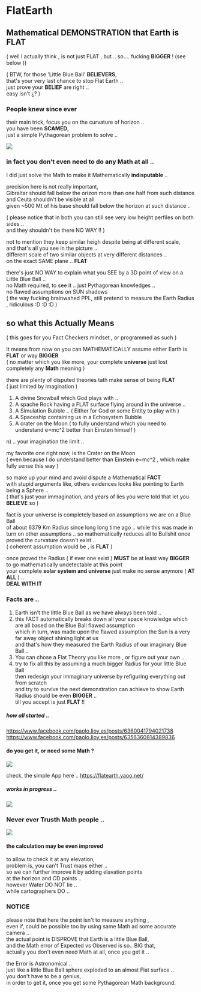 # FlatEarth
## Mathematical DEMONSTRATION that Earth is FLAT 
( well I actually think , is not just FLAT , but .. so.... fucking **BIGGER** !  (see below ))  

( BTW, for those 'Little Blue Ball' **BELIEVERS**,  
  that's your very last chance to stop Flat Earth ..   
  just prove your **BELIEF** are right ..  
  easy isn't ¿? ) 

### People knew since ever
their main trick, focus you on the curvature of horizon ..  
you have been **SCAMED**,  
just a simple Pythagorean problem to solve ..  

![](flat-earth-in-one-sinle-shot.png)

### in fact you don't even need to do any Math at all ..
I did just solve the Math to make it Mathematically **indisputable** ..  

precision here is not really important,  
Gibraltar should fall below the orizon more than one half from such distance  
and Ceuta shouldn't be visible at all  
given ~500 Mt of his base should fall below the horizon at such distance ..  

( please notice that in both you can still see very low height perfiles on both sides ..  
   and they shouldn't be there NO WAY !! )

not to mention they keep similar heigh despite being at different scale,  
and that's all you see in the picture ..  
different scale of two similar objects at very different distances ..    
on the exact SAME plane ..  **FLAT**  

there's just NO WAY to explain what you SEE by a 3D point of view on a Little Blue Ball ..  
no Math required, to see it .. just Pythagorean knowledges ..  
no flawed assumptions on SUN shadows  
( the way fucking brainwahed PPL, still pretend to measure the Earth Radius , ridiculous :D :D :D )  


## so what this Actually Means 
( this goes for you Fact Checkers mindset , or programmed as such )

It means from now on you can MATHEMATICALLY assume either Earth is **FLAT** or way **BIGGER**  
( no matter which you like more, your complete **universe** just lost completely any **Math** meaning  )

there are plenty of disputed theories tath make sense of being **FLAT**  
( just limited by imagination )  
1) A divine Snowball which God plays with ..  
2) A spache Rock having a FLAT surface flying around in the universe ..   
3) A Simulation Bubble ..  ( Either for God or some Entity to play with )
4) A Spaceship containing us in a Echosystem Bubble 
5) A crater on the Moon ( to fully understand which you need to understand e=mc^2 better than Einsten himself )  

n) .. your imagination the limit ..  

  my favorite one right now, is the Crater on the Moon  
( even because I do understand better than Einstein e=mc^2 , 
  which make fully sense this way )

so make up your mind and avoid dispute a Mathematical **FACT**  
with stupid arguments like,
others evidences looks like pointing to Earth being a Sphere ..   
( that's just your immagination, and years of lies you were told that let you **BELIEVE** so )

fact is your universe is completely based on assumptions we are on a Blue Ball  
of about 6379 Km Radius since long long time ago .. while this was made in turn on other assumptions .. 
so mathematically reduces all to Bullshit once proved the curvature doesn't exist ..  
( coherent assumption would be , is **FLAT** )

once proved the Radius ( if ever one exist ) **MUST** be at least way **BIGGER**  
to go mathematically undetectable at this point  
your complete **solar system and universe** just make no sense anymore ( **AT ALL** ) ..  
**DEAL WITH IT**  


### Facts are ..  
1) Earth isn't the little Blue Ball as we have always been told ..  
2) this FACT automatically breaks down all your space knowledge which are all based on the Blue Ball flawed assumption  
   which in turn, was made upon the flawed assumption the Sun is a very far away object shining light at us   
   and that's how they measured the Earth Radius of our imaginary Blue Ball ..  
3) You can chose a Flat Theory you like more , or figure out your own ..  
4) try to fix all this by assuming a much bigger Radius for your little Blue Ball  
   then redesign your immaginary universe by refiguring everything out from scratch   
   and try to survive the next demonstration can achieve to show Earth Radius should be even **BIGGER** ..  
   till you accept is just **FLAT** !!  
 

##### how all started ..  
https://www.facebook.com/paolo.lioy.es/posts/6360041794021738  
https://www.facebook.com/paolo.lioy.es/posts/6356360814389836  


#### do you get it, or need some Math ?
![](theProblem.png)

check, the simple App here .. 
 https://flatearth.yaoo.net/

##### works in progress ..
![](preview3.png)



### Never ever Trusth Math people ..
![](flawedArg.png)

#### the calculation may be even improved 
to allow to check it at any elevation,  
problem is, you can't Trust maps either ..  
so we can further improve it by adding elavation points  
at the horizon and CD points ..  
however Water DO NOT lie ..  
while cartographers DO ..  

### NOTICE
please note that here the point isn't to measure anything ,  
even if, could be possible too by using same Math ad some accurate camera ..  
the actual point is DISPROVE that Earth is a little Blue Ball,  
and the Math error of Expected vs Observed is so.. BIG that,   
actually you don't even need Math at all, once you get it ..   

the Error is Astronomical ..  
just like a little Blue Ball sphere exploded to an almost Flat surface ..  
you don't have to be a genius,  
in order to get it, once you get some Pythagorean Math background.  


